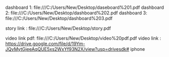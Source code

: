 dashboard 1:  file:///C:/Users/New/Desktop/daseboard%201.pdf
dashboard 2:  file:///C:/Users/New/Desktop/dashboard%202.pdf
dashboard 3:  file:///C:/Users/New/Desktop/dashboard%203.pdf

story link :  file:///C:/Users/New/Desktop/story.pdf

video link pdf: file:///C:/Users/New/Desktop/video%20pdf.pdf
video link    : https://drive.google.com/file/d/19Ym-JQvMytGjeeAqQUE5xs2WxYf93N2X/view?usp=drivesdk# iphone
